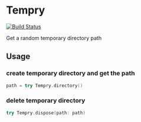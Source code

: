 # Tempry
[![Build Status](https://travis-ci.org/yanamura/Tempry.svg?branch=master)](https://travis-ci.org/yanamura3/Tempry)

Get a random temporary directory path

## Usage

### create temporary directory and get the path
```swift
path = try Tempry.directory()
```

### delete temporary directory
```swift
try Tempry.dispose(path: path)
```


